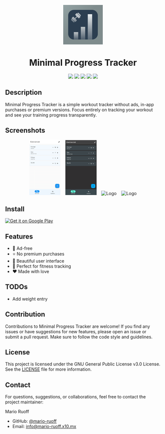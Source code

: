 <p align="center">
  <img alt="Logo" src="assets/icon.png" width="128" />
  <h1 align="center">Minimal Progress Tracker</h1>
</p>

<p align="center">
  <a href="https://opensource.org/licenses/MIT" alt="License">
        <img src="https://img.shields.io/badge/license-GPLv3-blue" /></a>
  <a href="https://github.com/mario-ruoff/minimal-progress-tracker/stargazers" alt="GitHub Stars">
        <img src="https://img.shields.io/github/stars/mario-ruoff/minimal-progress-tracker.svg" /></a>
  <a href="https://github.com/mario-ruoff/minimal-progress-tracker/issues" alt="GitHub Issues">
        <img src="https://img.shields.io/github/issues/mario-ruoff/minimal-progress-tracker.svg" /></a>
  <a href="https://github.com/mario-ruoff/minimal-progress-tracker/pulls" alt="GitHub Pull Requests">
        <img src="https://img.shields.io/github/issues-pr/mario-ruoff/minimal-progress-tracker.svg" /></a>
  <a alt="Version">
        <img src="https://img.shields.io/badge/version-alpha-orange.svg" /></a>
</p>

## Description
Minimal Progress Tracker is a simple workout tracker without ads, in-app purchases or premium versions. Focus entirely on tracking your workout and see your training progress transparently.

## Screenshots
<p align="center">
  <img alt="Logo" src="assets/playstore/1-bright.png" width="20%" />
  &nbsp;&nbsp;
  <img alt="Logo" src="assets/playstore/1-dark.png" width="20%" />
  &nbsp;&nbsp;
  <img alt="Logo" src="assets/playstore/2-bright.png" width="20%" />
  &nbsp;&nbsp;
  <img alt="Logo" src="assets/playstore/2-dark.png" width="20%" />
</p>

## Install
<a href='https://play.google.com/store/apps/details?id=com.escape99.minimalprogresstracker&pcampaignid=pcampaignidMKT-Other-global-all-co-prtnr-py-PartBadge-Mar2515-1'><img width="30%" alt='Get it on Google Play' src='https://play.google.com/intl/en_us/badges/static/images/badges/en_badge_web_generic.png'/></a>

## Features
- 🎉 Ad-free
- ⭐️ No premium purchases
- 🌹 Beautiful user interface
- 💪 Perfect for fitness tracking
- ❤️️ Made with love

## TODOs
- Add weight entry

## Contribution
Contributions to Minimal Progress Tracker are welcome! If you find any issues or have suggestions for new features, please open an issue or submit a pull request. Make sure to follow the code style and guidelines.

## License
This project is licensed under the GNU General Public License v3.0 License. See the [LICENSE](LICENSE) file for more information.

## Contact
For questions, suggestions, or collaborations, feel free to contact the project maintainer:

Mario Ruoff

- GitHub: [@mario-ruoff](https://github.com/mario-ruoff)
- Email: [info@mario-ruoff.x10.mx](mailto:info@mario-ruoff.x10.mx)
